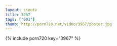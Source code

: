 ```yaml
--- 
layout: sieutv
title: 3967
tags: ["003"]
thumb: http://porn720.net/video/3967/poster.jpg
---
```

{% include porn720 key="3967" %} 
